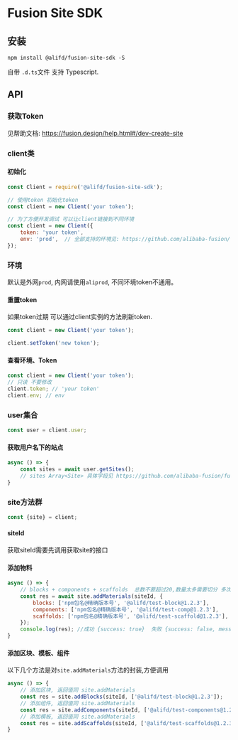 # Fusion Site SDK


## 安装
`npm install @alifd/fusion-site-sdk -S`

自带 `.d.ts`文件 支持 Typescript.
## API

### 获取Token
见帮助文档: https://fusion.design/help.html#/dev-create-site

### client类

#### 初始化
```javascript
const Client = require('@alifd/fusion-site-sdk');

// 使用token 初始化token
const client = new Client('your token'); 

// 为了方便开发调试 可以让client链接到不同环境
const client = new Client({
    token: 'your token',
    env: 'prod',  // 全部支持的环境见: https://github.com/alibaba-fusion/fusion-site-sdk/blob/master/src/type.ts
});
```

### 环境
默认是外网`prod`, 内网请使用`aliprod`, 不同环境token不通用。

#### 重置token
如果token过期 可以通过client实例的方法刷新token.

```javascript
const client = new Client('your token');

client.setToken('new token'); 
```
#### 查看环境、Token
```javascript
const client = new Client('your token');
// 只读 不要修改
client.token; // 'your token'
client.env; // env
```


### user集合
```javascript
const user = client.user;
```
#### 获取用户名下的站点
```javascript
async () => {
    const sites = await user.getSites();
    // sites Array<Site> 具体字段见 https://github.com/alibaba-fusion/fusion-site-sdk/blob/master/src/type.ts 的 IFusionSite
}
```




### site方法群
```javascript
const {site} = client;
```

#### siteId
获取siteId需要先调用获取site的接口


#### 添加物料
```javascript
async () => {
    // blocks + components + scaffolds  总数不要超过20,数量太多需要切分 多次调用 
    const res = await site.addMaterials(siteId, {
        blocks: ['npm包名@精确版本号', '@alifd/test-block@1.2.3'],
        components: ['npm包名@精确版本号', '@alifd/test-comp@1.2.3'],
        scaffolds: ['npm包名@精确版本号', '@alifd/test-scaffold@1.2.3'],
    });
    console.log(res); //成功 {success: true}  失败 {success: false, message: 'xxxxx'}
}
```

#### 添加区块、模板、组件
以下几个方法是对`site.addMaterials`方法的封装,方便调用

```javascript
async () => {
    // 添加区块, 返回值同 site.addMaterials
    const res = site.addBlocks(siteId, ['@alifd/test-block@1.2.3']);
    // 添加组件, 返回值同 site.addMaterials
    const res = site.addComponents(siteId, ['@alifd/test-components@1.2.3']);
    // 添加模板, 返回值同 site.addMaterials
    const res = site.addScaffolds(siteId, ['@alifd/test-scaffolds@1.2.3']);
}
```
